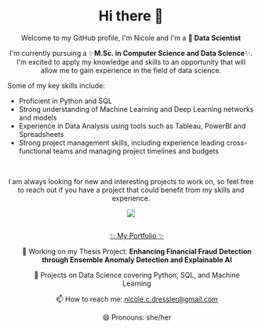 <h1 align="center"> Hi there 👋 </h1> 

<p align="center"> Welcome to my GitHub profile, I'm Nicole and I'm a <strong>🌱 Data Scientist </strong></p>
<p align="center"> I'm currently pursuing a ✨<strong>M.Sc. in Computer Science and Data Science</strong>✨. I'm excited to apply my knowledge and skills to an opportunity that will allow me to gain experience in the field of data science.			
			
			

Some of my key skills include:

- Proficient in Python and SQL
- Strong understanding of Machine Learning and Deep Learning networks and models
- Experience in Data Analysis using tools such as Tableau, PowerBI and Spreadsheets
- Strong project management skills, including experience leading cross-functional teams and managing project timelines and budgets
<br>

<p align="center">I am always looking for new and interesting projects to work on, so feel free to reach out if you have a project that could benefit from my skills and experience.</p>
<div align="center">
    <a href="https://www.linkedin.com/in/nicolecdressler/" target="_blank"> <img src="https://img.shields.io/badge/LinkedIn-0077B5?style=for-the-badge&logo=linkedin&logoColor=white" target="_blank"> </a>
</div>

##
<div align="center">
<ul>
  <p> <a href="https://github.com/ndressler/Data_Science_Portfolio" target="_blank"> ✨ My Portfolio ✨ </a> </p>
  <p> 🔭 Working on my Thesis Project: <strong>Enhancing Financial Fraud Detection through Ensemble Anomaly Detection and Explainable AI</strong> </p>
  <p> 🌱 Projects on Data Science covering Python, SQL, and Machine Learning </p>
  <p> 📫 How to reach me: <a href="mailto:nicole.c.dressler@gmail.com" target="_blank"> nicole.c.dressler@gmail.com </a></p>
  <p> 😄 Pronouns: she/her </p>
  
</ul> 
</div>
